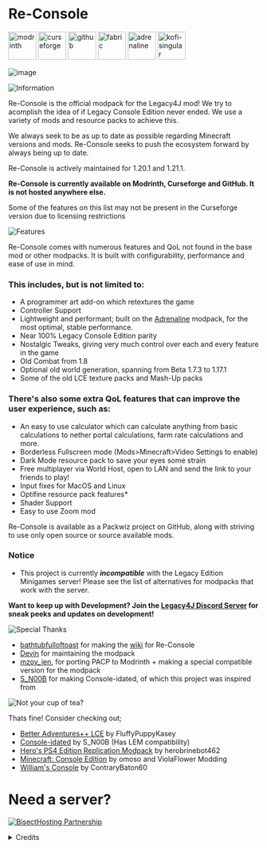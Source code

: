 # Re-Console
[<img alt="modrinth" height="56" src="https://cdn.jsdelivr.net/npm/@intergrav/devins-badges@3/assets/cozy/available/modrinth_vector.svg">](https://modrinth.com/modpack/legacy-minecraft) [<img alt="curseforge" height="56" src="https://cdn.jsdelivr.net/npm/@intergrav/devins-badges@3/assets/cozy/available/curseforge_vector.svg">](https://legacy.curseforge.com/minecraft/modpacks/re-console)
[<img alt="github" height="56" src="https://cdn.jsdelivr.net/npm/@intergrav/devins-badges@3/assets/cozy/available/github_vector.svg">](https://github.com/Legacy-Union/Re-Console/releases) [<img alt="fabric" height="56" src="https://cdn.jsdelivr.net/npm/@intergrav/devins-badges@3/assets/cozy/supported/fabric_vector.svg">](https://fabricmc.net/) [<img alt="adrenaline" height="56" src="https://cdn.jsdelivr.net/npm/@intergrav/devins-badges@3/assets/cozy/built-with/adrenaline_vector.svg">](https://modrinth.com/modpack/adrenaline) [<img alt="kofi-singular" height="56" src="https://cdn.jsdelivr.net/npm/@intergrav/devins-badges@3/assets/cozy/donate/kofi-singular_vector.svg">](https://ko-fi.com/omoso)

![image](https://github.com/ViolaFlower/Re-Console/assets/144749186/18b7ec50-0280-4c5f-b071-186f1572209d) 




![Information](https://cdn.modrinth.com/data/cached_images/e25570e1d156c711baad158a5565061b157a94e9.webp)

Re-Console is the official modpack for the Legacy4J mod! We try to acomplish the idea of if Legacy Console Edition never ended.
We use a variety of mods and resource packs to achieve this.

We always seek to be as up to date as possible regarding Minecraft versions and mods.
Re-Console seeks to push the ecosystem forward by always being up to date.

Re-Console is actively maintained for 1.20.1 and 1.21.1.

**Re-Console is currently available on Modrinth, Curseforge and GitHub. It is not hosted anywhere else.**

Some of the features on this list may not be present in the Curseforge version due to licensing restrictions

![Features](https://cdn.modrinth.com/data/cached_images/97029679acef552aaa93810310bee9e0f287dc5d.webp)

Re-Console comes with numerous features and QoL not found in the base mod or other modpacks.
It is built with configurability, performance and ease of use in mind.

### This includes, but is not limited to:
- A programmer art add-on which retextures the game
- Controller Support
- Lightweight and performant; built on the [Adrenaline](https://modrinth.com/modpack/adrenaline) modpack, for the most optimal, stable performance.
- Near 100% Legacy Console Edition parity
- Nostalgic Tweaks, giving very much control over each and every feature in the game
- Old Combat from 1.8
- Optional old world generation, spanning from Beta 1.7.3 to 1.17.1
- Some of the old LCE texture packs and Mash-Up packs

### There's also some extra QoL features that can improve the user experience, such as:
- An easy to use calculator which can calculate anything from basic calculations to nether portal calculations, farm rate calculations and more.
- Borderless Fullscreen mode (Mods>Minecraft>Video Settings to enable)
- Dark Mode resource pack to save your eyes some strain
- Free multiplayer via World Host, open to LAN and send the link to your friends to play!
- Input fixes for MacOS and Linux
- Optifine resource pack features*
- Shader Support
- Easy to use Zoom mod


<p> Re-Console is available as a Packwiz project on GitHub, along with striving to use only open source or source available mods.

### Notice 
- This project is currently ***incompatible*** with the Legacy Edition Minigames server! Please see the list of alternatives for modpacks that work with the server.

**Want to keep up with Development? Join the [Legacy4J Discord Server](https://discord.com/invite/FJVbVgT9uS) for sneak peeks and updates on development!**


![Special Thanks](https://cdn.modrinth.com/data/cached_images/42bdd0b7ac744fbb277bcb8aea88598b682b9c07.webp)

- [bathtubfulloftoast](https://modrinth.com/user/bathtubfulloftoast) for making the [wiki](https://l4j.novassite.net/) for Re-Console
- [Devin](https://modrinth.com/user/devin) for maintaining the modpack
- [mzov_jen](https://modrinth.com/user/mzov_jen), for porting PACP to Modrinth + making a special compatible version for the modpack
- [S_N00B](https://modrinth.com/user/s_n00b) for making Console-idated, of which this project was inspired from

![Not your cup of tea?](https://cdn.modrinth.com/data/cached_images/0c70e2e9dcbf8b50e1aa6f41388ef26875661063.webp)

Thats fine! Consider checking out;
- [Better Adventures++ LCE](https://modrinth.com/modpack/better-adventures++-lce) by FluffyPuppyKasey
- [Console-idated](https://modrinth.com/modpack/console-idated) by S_N00B (Has LEM compatibility)
- [Hero's PS4 Edition Replication Modpack](https://modrinth.com/modpack/heros-ps4-edition-replication-modpack) by herobrinebot462
- [Minecraft: Console Edition](https://modrinth.com/modpack/consoleedition) by omoso and ViolaFlower Modding
- [William's Console](https://modrinth.com/modpack/williams-console) by ContraryBaton60


# Need a server?
[![BisectHosting Partnership](https://cdn.modrinth.com/data/cached_images/3d811a958c28645cf1007ccc3d90cb282921bf7f.webp)](https://bisecthosting.com/raamviot50)

<details>
<summary>Credits</summary>

![Credits](https://cdn.modrinth.com/data/cached_images/60eabb80c3a86652dbc3b9323f70d5adc93a1d4a.webp)

# Developers
- omoso, Owner
- Devin, Maintainer
- Emmie, Helper

# Assistants and Contributors
- bathtubfulloftoast, playtester
- Cjnator38, contributor
- Emmie, helper and playtester
- Lenuilu, playtester
- MitsuIsSleepy, contributor
- phofers, contributor
- TheMinecraftArchitect, contributor and playtester

# Special Thanks
- BuddarScotchy for consistently supporting me and my projects
- Emmie for fixing a crash with AMD GPUs on Linux
- Devin, the creator of Adrenaline of which this modpack uses some of the config files, and offering to maintain the modpack
- MitsuIsSleepy for providing the Nostalgic Tweaks config file
- S_N00B for making Console-idated, which inspired this project
- TheMinecraftArchitect for porting the Tutorial Worlds to Java Edition



</details>

